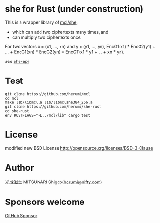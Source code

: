 # she for Rust (under construction)

This is a wrapper library of [mcl/she](https://github.com/herumi/mcl/include/she.://github.com/herumi/mcl/blob/master/include/mcl/she.h),
- which can add two ciphertexts many times, and
- can multiply two ciphertexts once.

For two vectors x = (x1, ..., xn) and y = (y1, ..., yn),
EncG1(x1) * EncG2(y1) + ... + EncG1(xn) * EncG2(yn) = EncGT(x1 * y1 + ... + xn * yn).

see [she-api](https://github.com/herumi/mcl/blob/master/misc/she/she-api.md)

# Test

```
git clone https://github.com/herumi/mcl
cd mcl
make lib/libmcl.a lib/libmclshe384_256.a
git clone https://github.com/herumi/she-rust
cd she-rust
env RUSTFLAGS="-L../mcl/lib" cargo test
```

# License

modified new BSD License
http://opensource.org/licenses/BSD-3-Clause

# Author

光成滋生 MITSUNARI Shigeo(herumi@nifty.com)

# Sponsors welcome
[GitHub Sponsor](https://github.com/sponsors/herumi)
